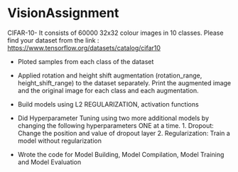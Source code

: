 # VisionAssignment
 CIFAR-10- It consists of 60000 32x32 colour images in 10 classes. Please find your dataset from the link : https://www.tensorflow.org/datasets/catalog/cifar10
 
- Ploted samples from each class of the dataset 
- Applied rotation and height shift augmentation (rotation_range, height_shift_range) to the dataset separately. Print the augmented image and the original image for each
class and each augmentation. 

- Build models using L2 REGULARIZATION, activation functions

- Did Hyperparameter Tuning using two more additional models by changing the following hyperparameters ONE at a time. 
             1. Dropout: Change the position and value of dropout layer
             2. Regularization: Train a model without regularization

- Wrote the code for Model Building, Model Compilation, Model Training and Model Evaluation 
